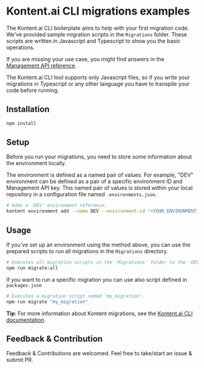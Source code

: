 # Kontent.ai CLI migrations examples

The Kontent.ai CLI boilerplate aims to help with your first migration code. We've provided sample migration scripts in the `Migrations` folder. These scripts are written in Javascript and Typescript to show you the basic operations.

If you are missing your use case, you might find answers in the [Management API reference](https://kontent.ai/learn/reference/management-api-v2).

The Kontent.ai CLI tool supports only Javascript files, so if you write your migrations in Typescript or any other language you have to transpile your code before running.

## Installation

```sh
npm install
```

## Setup

Before you run your migrations, you need to store some information about the environment locally. 

The environment is defined as a named pair of values. For example, "DEV" environment can be defined as a pair of a specific environment ID and Management API key. This named pair of values is stored within your local repository in a configuration file named `.environments.json`.

```sh
# Adds a 'DEV' environment reference.
kontent environment add --name DEV --environment-id "<YOUR_ENVIRONMENT_GUID>" --api-key "<YOUR_MANAGAMENT_API_KEY>"
```

## Usage

If you've set up an environment using the method above, you can use the prepared scripts to run all migrations in the `Migrations` directory.

```sh
# Executes all migration scripts in the 'Migrations' folder to the 'DEV' environment reference within your Kontent project. 
npm run migrate:all
```

If you want to run a specific migration you can use also script defined in ```packages.json```

```sh
# Executes a migration script named 'my_migration'.
npm run migrate "my_migration"
```

**Tip**: For more information about Kontent migrations, see the [Kontent.ai CLI documentation](https://github.com/kontent-ai/cli/blob/master/README.md).

## Feedback & Contribution

Feedback & Contributions are welcomed. Feel free to take/start an issue & submit PR.
